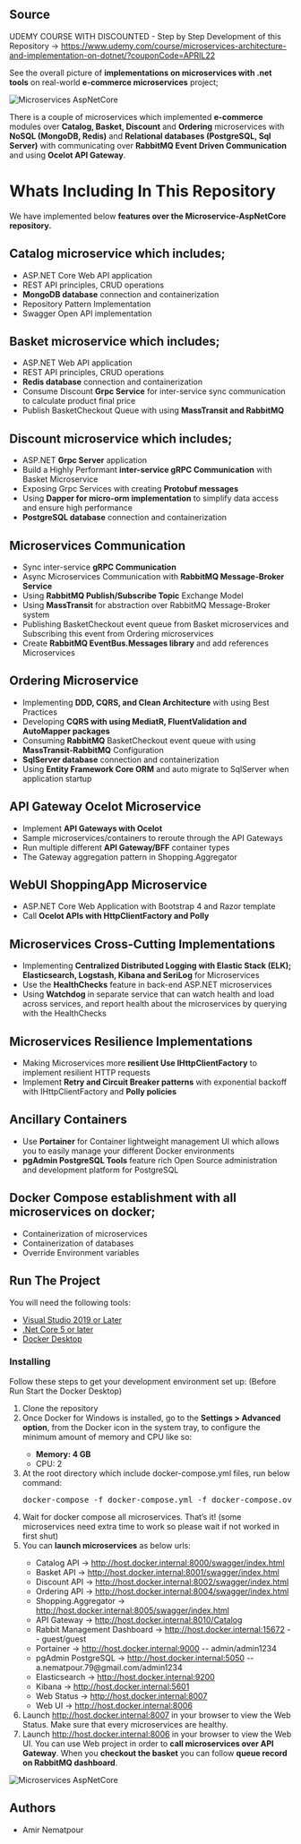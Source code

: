 <h2> Source </h2>
UDEMY COURSE WITH DISCOUNTED - Step by Step Development of this Repository ->
<a href="https://www.udemy.com/course/microservices-architecture-and-implementation-on-dotnet/?couponCode=APRIL22">https://www.udemy.com/course/microservices-architecture-and-implementation-on-dotnet/?couponCode=APRIL22</a>

See the overall picture of <b>implementations on microservices with .net tools</b> on real-world <b>e-commerce microservices</b> project;

<img src="https://user-images.githubusercontent.com/1147445/110304529-c5b70180-800c-11eb-832b-a2751b5bda76.png" alt="Microservices AspNetCore">

There is a couple of microservices which implemented <b>e-commerce</b> modules over <b>Catalog, Basket, Discount</b> and <b>Ordering</b> microservices with <b>NoSQL (MongoDB, Redis)</b> and <b>Relational databases (PostgreSQL, Sql Server)</b> with communicating over <b>RabbitMQ Event Driven Communication</b> and using <b>Ocelot API Gateway</b>.

# Whats Including In This Repository
We have implemented below <b> features over the Microservice-AspNetCore repository. </b>

## Catalog microservice which includes;
<ul>
  <li>ASP.NET Core Web API application</li>
  <li>REST API principles, CRUD operations</li>
  <li><b>MongoDB database</b> connection and containerization</li>
  <li>Repository Pattern Implementation</li>
  <li>Swagger Open API implementation</li>
</ul>

## Basket microservice which includes;
<ul>
  <li>ASP.NET Web API application</li>
  <li>REST API principles, CRUD operations</li>
  <li><b>Redis database</b> connection and containerization</li>
  <li>Consume Discount <b>Grpc Service</b> for inter-service sync communication to calculate product final price</li>
  <li>Publish BasketCheckout Queue with using <b>MassTransit and RabbitMQ</b></li>
</ul>

## Discount microservice which includes;
<ul>
  <li>ASP.NET <b>Grpc Server</b> application</li>
  <li>Build a Highly Performant <b>inter-service gRPC Communication</b> with Basket Microservice</li>
  <li>Exposing Grpc Services with creating <b>Protobuf messages</b></li>
  <li>Using <b>Dapper for micro-orm implementation</b> to simplify data access and ensure high performance</li>
  <li><b>PostgreSQL database</b> connection and containerization</li>
</ul>

## Microservices Communication
<ul>
  <li>Sync inter-service <b>gRPC Communication</b></li>
  <li>Async Microservices Communication with <b>RabbitMQ Message-Broker Service</b></li>
  <li>Using <b>RabbitMQ Publish/Subscribe Topic</b> Exchange Model</li>
  <li>Using <b>MassTransit</b> for abstraction over RabbitMQ Message-Broker system</li>
  <li>Publishing BasketCheckout event queue from Basket microservices and Subscribing this event from Ordering microservices</li>
  <li>Create <b>RabbitMQ EventBus.Messages library</b> and add references Microservices</li>
</ul>

## Ordering Microservice
<ul>
  <li>Implementing <b>DDD, CQRS, and Clean Architecture</b> with using Best Practices</li>
  <li>Developing <b>CQRS with using MediatR, FluentValidation and AutoMapper packages</b></li>
  <li>Consuming <b>RabbitMQ</b> BasketCheckout event queue with using <b>MassTransit-RabbitMQ</b> Configuration</li>
  <li><b>SqlServer database</b> connection and containerization</li>
  <li>Using <b>Entity Framework Core ORM</b> and auto migrate to SqlServer when application startup</li>
</ul>

## API Gateway Ocelot Microservice
<ul>
  <li>Implement <b>API Gateways with Ocelot</b></li>
  <li>Sample microservices/containers to reroute through the API Gateways</li>
  <li>Run multiple different <b>API Gateway/BFF</b> container types</li>
  <li>The Gateway aggregation pattern in Shopping.Aggregator</li>
</ul>

## WebUI ShoppingApp Microservice
<ul>
  <li>ASP.NET Core Web Application with Bootstrap 4 and Razor template</li>
  <li>Call <b>Ocelot APIs with HttpClientFactory and Polly</b></li>
</ul>

## Microservices Cross-Cutting Implementations
<ul>
  <li>Implementing <b>Centralized Distributed Logging with Elastic Stack (ELK); Elasticsearch, Logstash, Kibana and SeriLog</b> for Microservices</li>
  <li>Use the <b>HealthChecks</b> feature in back-end ASP.NET microservices</li>
  <li>Using <b>Watchdog</b> in separate service that can watch health and load across services, and report health about the microservices by querying with the HealthChecks</li>
</ul>

## Microservices Resilience Implementations
<ul>
  <li>Making Microservices more <b>resilient Use IHttpClientFactory</b> to implement resilient HTTP requests</li>
  <li>Implement <b>Retry and Circuit Breaker patterns</b> with exponential backoff with IHttpClientFactory and <b>Polly policies</b></li>
</ul>

## Ancillary Containers
<ul>
  <li>Use <b>Portainer</b> for Container lightweight management UI which allows you to easily manage your different Docker environments</li>
  <li><b>pgAdmin PostgreSQL Tools</b> feature rich Open Source administration and development platform for PostgreSQL</li>
</ul>

## Docker Compose establishment with all microservices on docker;
<ul>
  <li>Containerization of microservices</li>
  <li>Containerization of databases</li>
  <li>Override Environment variables</li>
</ul>

## Run The Project
You will need the following tools:
<ul>
  <li><a href="https://visualstudio.microsoft.com/downloads/">Visual Studio 2019 or Later</a></li>
  <li><a href="https://dotnet.microsoft.com/en-us/download/dotnet">.Net Core 5 or later</a></li>
  <li><a href="https://www.docker.com/products/docker-desktop/">Docker Desktop</a></li>
</ul>

<h3> Installing </h3>
Follow these steps to get your development environment set up: (Before Run Start the Docker Desktop)
<ol type="1">
  <li>Clone the repository</li>
  <li>Once Docker for Windows is installed, go to the <b>Settings > Advanced option</b>, from the Docker icon in the system tray, to configure the minimum amount of memory and CPU like so:</li>
      <ul>
        <li><b>Memory: 4 GB</b></li>
        <li>CPU: 2</li>
      </ul>
  <li>At the root directory which include </b>docker-compose.yml</b> files, run below command:</li>
<pre><span class="pl-smi">docker</span><span class="pl-k">-</span><span class="pl-smi">compose</span> <span class="pl-k">-</span><span class="pl-smi">f</span> <span class="pl-smi">docker</span><span class="pl-k">-</span><span class="pl-smi">compose</span>.<span class="pl-smi">yml</span> <span class="pl-k">-</span><span class="pl-smi">f</span> <span class="pl-smi">docker</span><span class="pl-k">-</span><span class="pl-smi">compose</span>.<span class="pl-smi">override</span>.<span class="pl-smi">yml</span> <span class="pl-smi">up</span> <span class="pl-k">-</span><span class="pl-smi">d</span></pre>
  <li>Wait for docker compose all microservices. That’s it! (some microservices need extra time to work so please wait if not worked in first shut)</li>
  <li>You can <b>launch microservices</b> as below urls:</li>
    <ul>
      <li>Catalog API -> <a href="http://host.docker.internal:8000/swagger/index.html">http://host.docker.internal:8000/swagger/index.html</a></li>
      <li>Basket API -> <a href="http://host.docker.internal:8001/swagger/index.html">http://host.docker.internal:8001/swagger/index.html</a></li>
      <li>Discount API -> <a href="http://host.docker.internal:8002/swagger/index.html">http://host.docker.internal:8002/swagger/index.html</a></li>
      <li>Ordering API -> <a href="http://host.docker.internal:8004/swagger/index.html">http://host.docker.internal:8004/swagger/index.html</a></li>
      <li>Shopping.Aggregator -> <a href="http://host.docker.internal:8005/swagger/index.html">http://host.docker.internal:8005/swagger/index.html</a></li>
      <li>API Gateway -> <a href="http://host.docker.internal:8010/Catalog">http://host.docker.internal:8010/Catalog</a></li>
      <li>Rabbit Management Dashboard -> <a href="http://host.docker.internal:15672">http://host.docker.internal:15672</a> -- guest/guest</li>
      <li>Portainer -> <a href="http://host.docker.internal:9000">http://host.docker.internal:9000</a> -- admin/admin1234</li>
      <li>pgAdmin PostgreSQL -> <a href="http://host.docker.internal:5050">http://host.docker.internal:5050</a> -- a.nematpour.79@gmail.com/admin1234</li>
      <li>Elasticsearch -> <a href="http://host.docker.internal:9200">http://host.docker.internal:9200</a></li>
      <li>Kibana -> <a href="http://host.docker.internal:5601">http://host.docker.internal:5601</a></li>
      <li>Web Status -> <a href="http://host.docker.internal:8007">http://host.docker.internal:8007</a></li>
      <li>Web UI -> <a href="http://host.docker.internal:8006">http://host.docker.internal:8006</a></li>
    </ul>
  <li>Launch <a href="http://host.docker.internal:8007 ">http://host.docker.internal:8007</a> in your browser to view the Web Status. Make sure that every microservices are healthy.</li>
  <li>Launch <a href="http://host.docker.internal:8006">http://host.docker.internal:8006</a> in your browser to view the Web UI. You can use Web project in order to <b>call microservices over API Gateway</b>. When you <b>checkout the basket</b> you can follow <b>queue record on RabbitMQ dashboard</b>.</li>
</ol>

<img src="https://user-images.githubusercontent.com/1147445/81381837-08226000-9116-11ea-9489-82645b8dbfc4.png" alt="Microservices AspNetCore">

## Authors
<ul>
  <li>Amir Nematpour</li>
</ul>

